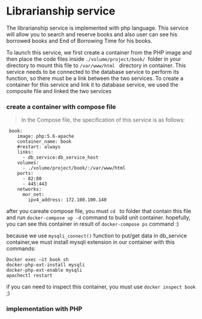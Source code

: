# Librarianship service
The librarianship service is implemented with php language. This service will allow you to search and reserve books and also user can see his borrowed books and End of Borrowing Time for his books.

To launch this service, we first create a container from the PHP image and then place the code files inside ```./volume/project/book/ ```folder in your directory to mount this file to ```/var/www/html ``` directory in container. 
This service needs to be connected to the database service to perform its function, so there must be a link between the two services. To create a container for this service and link it to database service, we used the composite file and linked the two services
### create a container with compose file
> In the Compose file, the specification of this service is as follows:
```docker compose
 book:
    image: php:5.6-apache
    container_name: book
    #restart: always
    links:
      - db_service:db_service_host
    volumes:
      - ./volume/project/book/:/var/www/html
    ports:
      - 82:80
      - 445:443
    networks:
      mor_net:
        ipv4_address: 172.100.100.140             

```
after you careate compose file, you must ```cd ``` to folder that contain this file and run ```docker-compose up -d``` command to build unit container.
hopefully, you can see this container in result of ```docker-compose ps``` command :)

because we use ```mysqli_connect()``` function to put/get data in db_service container,we must install mysqli extension in our container with this commands:
```
Docker exec –it book sh
docker-php-ext-install mysqli
docker-php-ext-enable mysqli
apachectl restart
```

if you can need to inspect this container, you must use ```docker inspect book``` ;)

### implementation with PHP
